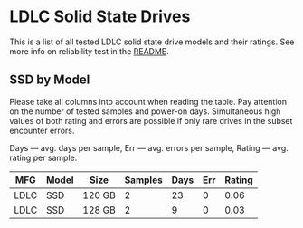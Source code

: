 LDLC Solid State Drives
=======================

This is a list of all tested LDLC solid state drive models and their ratings. See
more info on reliability test in the [README](https://github.com/linuxhw/SMART).

SSD by Model
------------

Please take all columns into account when reading the table. Pay attention on the
number of tested samples and power-on days. Simultaneous high values of both rating
and errors are possible if only rare drives in the subset encounter errors.

Days   — avg. days per sample,
Err    — avg. errors per sample,
Rating — avg. rating per sample.

| MFG       | Model              | Size   | Samples | Days  | Err   | Rating |
|-----------|--------------------|--------|---------|-------|-------|--------|
| LDLC      | SSD                | 120 GB | 2       | 23    | 0     | 0.06   |
| LDLC      | SSD                | 128 GB | 2       | 9     | 0     | 0.03   |
